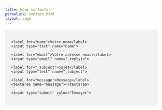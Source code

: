 ```yaml
---
title: Nous contacter
permalink: contact.html
layout: page
---
```




<style>
input[type=text], select {
    width: 100%;
    padding: 12px 20px;
    margin: 8px 0;
    display: inline-block;
    border: 1px solid #ccc;
    border-radius: 4px;
    box-sizing: border-box;
}

input[type=submit] {
    width: 100%;
    background-color: #4CAF50;
    color: white;
    padding: 14px 20px;
    margin: 8px 0;
    border: none;
    border-radius: 4px;
    cursor: pointer;
}

input[type=submit]:hover {
    background-color: #45a049;
}

form {
    border-radius: 5px;
    background-color: #f2f2f2;
    padding: 20px;
}
</style>


<form action="https://formspree.io/vigy-labyrinthe@orange.fr"
      method="POST">
    <input type="hidden" name="_language" value="fr" />
    
    <label for="name">Votre nom</label> 
    <input type="text" name="name">
    
    <label for="email">Votre adresse email</label> 
    <input type="email" name="_replyto">
    
    <label for="_subject">Sujet</label>
    <input type="text" name="_subject">
    
    <label for="message">Message</label>
    <textarea name="message"></textarea>
    
    <input type="submit" value="Envoyer">
</form>
